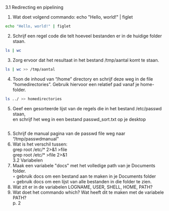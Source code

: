 3.1 Redirecting en pipelining  
1. Wat doet volgend commando: echo "Hello, world!" | figlet  
```bash
echo "Hello, world!" | figlet 
```

2. Schrijf een regel code die telt hoeveel bestanden er in de huidige folder staan.  
```bash
ls | wc
```
3. Zorg ervoor dat het resultaat in het bestand /tmp/aantal komt te staan.
```bash
ls | wc >> /tmp/aantal
```
4. Toon de inhoud van “/home” directory en schrijf deze weg in de file  
“homedirectories”. Gebruik hiervoor een relatief pad vanaf je home-folder.  
```bash
ls ../ >> homedirectories
```

5. Geef een gesorteerde lijst van de regels die in het bestand /etc/passwd staan,  
en schrijf het weg in een bestand passwd_sort.txt op je desktop

```bash

```
5. Schrijf de manual pagina van de passwd file weg naar “/tmp/passwdmanual”  
6. Wat is het verschil tussen:  
grep root /etc/* 2>&1 >file  
grep root /etc/* >file 2>&1  
3.2 Variabelen  
1. Maak een variabele "docs" met het volledige path van je Documents folder.  
◦ gebruik docs om een bestand aan te maken in je Documents folder  
◦ gebruik docs om een lijst van alle bestanden in die folder te zien.  
2. Wat zit er in de variabelen LOGNAME, USER, SHELL, HOME, PATH?  
3. Wat doet het commando which? Wat heeft dit te maken met de variabele PATH?  
p. 2